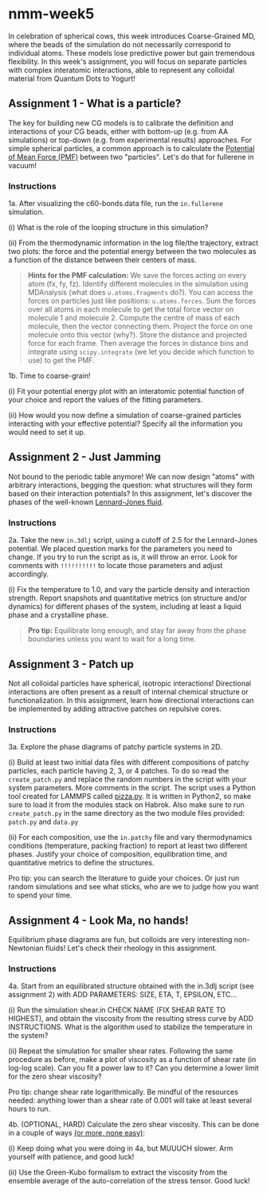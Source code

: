 # nmm-week5

In celebration of spherical cows, this week introduces Coarse-Grained MD, where the beads of the simulation do not necessarily correspond to individual atoms. These models lose predictive power but gain tremendous flexibility. In this week's assignment, you will focus on separate particles with complex interatomic interactions, able to represent any colloidal material from Quantum Dots to Yogurt!

## Assignment 1 - What is a particle?

The key for building new CG models is to calibrate the definition and interactions of your CG beads, either with bottom-up (e.g. from AA simulations) or top-down (e.g. from experimental results) approaches. For simple spherical particles, a common approach is to calculate the [Potential of Mean Force (PMF)](https://en.wikipedia.org/wiki/Potential_of_mean_force) between two "particles". Let's do that for fullerene in vacuum!

### Instructions

1a. After visualizing the c60-bonds.data file, run the `in.fullerene` simulation.

(i) What is the role of the looping structure in this simulation?

(ii) From the thermodynamic information in the log file/the trajectory, extract two plots: the force and the potential energy between the two molecules as a function of the distance between their centers of mass.

> **Hints for the PMF calculation:** We save the forces acting on every atom (fx, fy, fz). Identify different molecules in the simulation using MDAnalysis (what does `u.atoms.fragments` do?). You can access the forces on particles just like positions: `u.atoms.forces`. Sum the forces over all atoms in each molecule to get the total force vector on molecule 1 and molecule 2. Compute the centre of mass of each molecule, then the vector connecting them. Project the force on one molecule onto this vector (why?). Store the distance and projected force for each frame. Then average the forces in distance bins and integrate using `scipy.integrate` (we let you decide which function to use) to get the PMF.

1b. Time to coarse-grain!

(i) Fit your potential energy plot with an interatomic potential function of your choice and report the values of the fitting parameters. 

(ii) How would you now define a simulation of coarse-grained particles interacting with your effective potential? Specify all the information you would need to set it up.

## Assignment 2 - Just Jamming

Not bound to the periodic table anymore! We can now design "atoms" with arbitrary interactions, begging the question: what structures will they form based on their interaction potentials? In this assignment, let's discover the phases of the well-known [Lennard-Jones fluid](https://en.wikipedia.org/wiki/Lennard-Jones_potential).

### Instructions

2a. Take the new `in.3dlj` script, using a cutoff of 2.5 for the Lennard-Jones potential. We placed question marks for the parameters you need to change. If you try to run the script as is, it will throw an error. Look for comments with `!!!!!!!!!!` to locate those parameters and adjust accordingly.

(i) Fix the temperature to 1.0, and vary the particle density and interaction strength. Report snapshots and quantitative metrics (on structure and/or dynamics) for different phases of the system, including at least a liquid phase and a crystalline phase.

> **Pro tip:** Equilibrate long enough, and stay far away from the phase boundaries unless you want to wait for a long time.

## Assignment 3 - Patch up

Not all colloidal particles have spherical, isotropic interactions! Directional interactions are often present as a result of internal chemical structure or functionalization. In this assignment, learn how directional interactions can be implemented by adding attractive patches on repulsive cores.

### Instructions 

3a. Explore the phase diagrams of patchy particle systems in 2D.

(i) Build at least two initial data files with different compositions of patchy particles, each particle having 2, 3, or 4 patches. To do so read the `create_patch.py` and replace the random numbers in the script with your system parameters. More comments in the script. The script uses a Python tool created for LAMMPS called [pizza.py](https://lammps.github.io/pizza/). It is written in Python2, so make sure to load it from the modules stack on Habrok. Also make sure to run `create_patch.py` in the same directory as the two module files provided: `patch.py` and `data.py` 

(ii) For each composition, use the `in.patchy` file and vary thermodynamics conditions (temperature, packing fraction) to report at least two different phases. Justify your choice of composition, equilibration time, and quantitative metrics to define the structures. 

Pro tip: you can search the literature to guide your choices. Or just run random simulations and see what sticks, who are we to judge how you want to spend your time.

## Assignment 4 - Look Ma, no hands!

Equilibrium phase diagrams are fun, but colloids are very interesting non-Newtonian fluids! Let's check their rheology in this assignment. 

### Instructions

4a. Start from an equilibrated structure obtained with the in.3dlj script (see assignment 2) with ADD PARAMETERS: SIZE, ETA, T, EPSILON, ETC...

(i) Run the simulation shear.in CHECK NAME (FIX SHEAR RATE TO HIGHEST), and obtain the viscosity from the resulting stress curve by ADD INSTRUCTIONS. What is the algorithm used to stabilize the temperature in the system?

(ii) Repeat the simulation for smaller shear rates. Following the same procedure as before, make a plot of viscosity as a function of shear rate (in log-log scale). Can you fit a power law to it? Can you determine a lower limit for the zero shear viscosity? 

Pro tip: change shear rate logarithmically. Be mindful of the resources needed: anything lower than a shear rate of 0.001 will take at least several hours to run.

4b. (OPTIONAL, HARD) Calculate the zero shear viscosity. This can be done in a couple of ways [(or more, none easy)](https://docs.lammps.org/Howto_viscosity.html):

(i) Keep doing what you were doing in 4a, but MUUUCH slower. Arm yourself with patience, and good luck!

(ii) Use the Green-Kubo formalism to extract the viscosity from the ensemble average of the auto-correlation of the stress tensor. Good luck!


